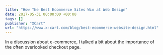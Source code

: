 ```yaml
---
title: "How The Best Ecommerce Sites Win at Web Design"
date: 2017-05-31 00:00:00 +00:00
tags: []
publisher: "XCart"
url: "https://www.x-cart.com/blog/best-ecommerce-website-design.html"
---
```


In a discussion about e-commerce, I talked a bit about the importance of the often overlooked checkout page.
